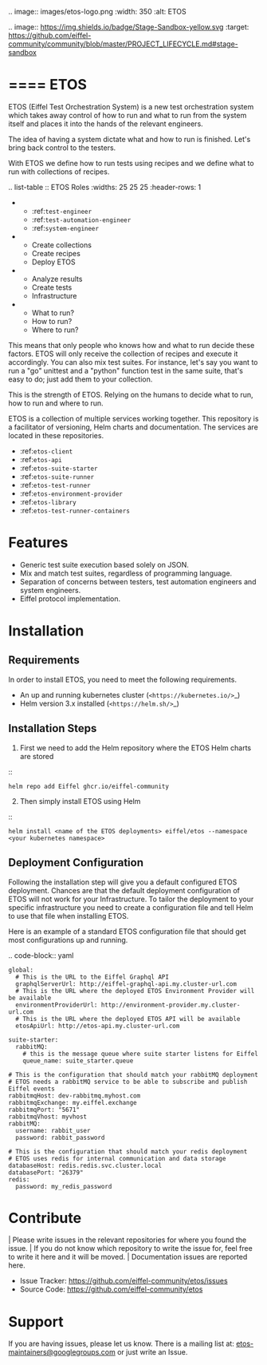 .. image:: images/etos-logo.png
  :width: 350
  :alt: ETOS

.. image:: https://img.shields.io/badge/Stage-Sandbox-yellow.svg
  :target: https://github.com/eiffel-community/community/blob/master/PROJECT_LIFECYCLE.md#stage-sandbox

====
ETOS
====

ETOS (Eiffel Test Orchestration System) is a new test orchestration system which takes away control of how to run and what to run from the system itself and places it into the hands of the relevant engineers.

The idea of having a system dictate what and how to run is finished. Let's bring back control to the testers.

With ETOS we define how to run tests using recipes and we define what to run with collections of recipes.

.. list-table :: ETOS Roles
   :widths: 25 25 25
   :header-rows: 1

   * - :ref:`test-engineer`
     - :ref:`test-automation-engineer`
     - :ref:`system-engineer`
   * - Create collections
     - Create recipes
     - Deploy ETOS
   * - Analyze results
     - Create tests
     - Infrastructure
   * - What to run?
     - How to run?
     - Where to run?

This means that only people who knows how and what to run decide these factors. ETOS will only receive the collection of recipes and execute it accordingly.
You can also mix test suites. For instance, let's say you want to run a "go" unittest and a "python" function test in the same suite, that's easy to do; just add them to your collection.

This is the strength of ETOS. Relying on the humans to decide what to run, how to run and where to run.

ETOS is a collection of multiple services working together. This repository is a facilitator of versioning, Helm charts and documentation.
The services are located in these repositories.

- :ref:`etos-client`
- :ref:`etos-api`
- :ref:`etos-suite-starter`
- :ref:`etos-suite-runner`
- :ref:`etos-test-runner`
- :ref:`etos-environment-provider`
- :ref:`etos-library`
- :ref:`etos-test-runner-containers`


Features
========

- Generic test suite execution based solely on JSON.
- Mix and match test suites, regardless of programming language.
- Separation of concerns between testers, test automation engineers and system engineers.
- Eiffel protocol implementation.


Installation
============

Requirements
------------

In order to install ETOS, you need to meet the following requirements.

- An up and running kubernetes cluster (`<https://kubernetes.io/>`_)
- Helm version 3.x installed (`<https://helm.sh/>`_)


Installation Steps
------------------

1. First we need to add the Helm repository where the ETOS Helm charts are stored

::

    helm repo add Eiffel ghcr.io/eiffel-community

2. Then simply install ETOS using Helm

::

    helm install <name of the ETOS deployments> eiffel/etos --namespace <your kubernetes namespace>

Deployment Configuration
------------------------

Following the installation step will give you a default configured ETOS deployment. Chances are that the default deployment configuration of ETOS will not work for your Infrastructure.
To tailor the deployment to your specific infrastructure you need to create a configuration file and tell Helm to use that file when installing ETOS.

Here is an example of a standard ETOS configuration file that should get most configurations up and running.

.. code-block:: yaml

    global:
      # This is the URL to the Eiffel Graphql API
      graphqlServerUrl: http://eiffel-graphql-api.my.cluster-url.com
      # This is the URL where the deployed ETOS Environment Provider will be available
      environmentProviderUrl: http://environment-provider.my.cluster-url.com
      # This is the URL where the deployed ETOS API will be available
      etosApiUrl: http://etos-api.my.cluster-url.com

    suite-starter:
      rabbitMQ:
        # this is the message queue where suite starter listens for Eiffel
        queue_name: suite_starter.queue

    # This is the configuration that should match your rabbitMQ deployment
    # ETOS needs a rabbitMQ service to be able to subscribe and publish Eiffel events
    rabbitmqHost: dev-rabbitmq.myhost.com
    rabbitmqExchange: my.eiffel.exchange
    rabbitmqPort: "5671"
    rabbitmqVhost: myvhost
    rabbitMQ:
      username: rabbit_user
      password: rabbit_password

    # This is the configuration that should match your redis deployment
    # ETOS uses redis for internal communication and data storage
    databaseHost: redis.redis.svc.cluster.local
    databasePort: "26379"
    redis:
      password: my_redis_password


Contribute
==========

| Please write issues in the relevant repositories for where you found the issue.
| If you do not know which repository to write the issue for, feel free to write it here and it will be moved.
| Documentation issues are reported here.

- Issue Tracker: https://github.com/eiffel-community/etos/issues
- Source Code: https://github.com/eiffel-community/etos


Support
=======

If you are having issues, please let us know.
There is a mailing list at: etos-maintainers@googlegroups.com or just write an Issue.
